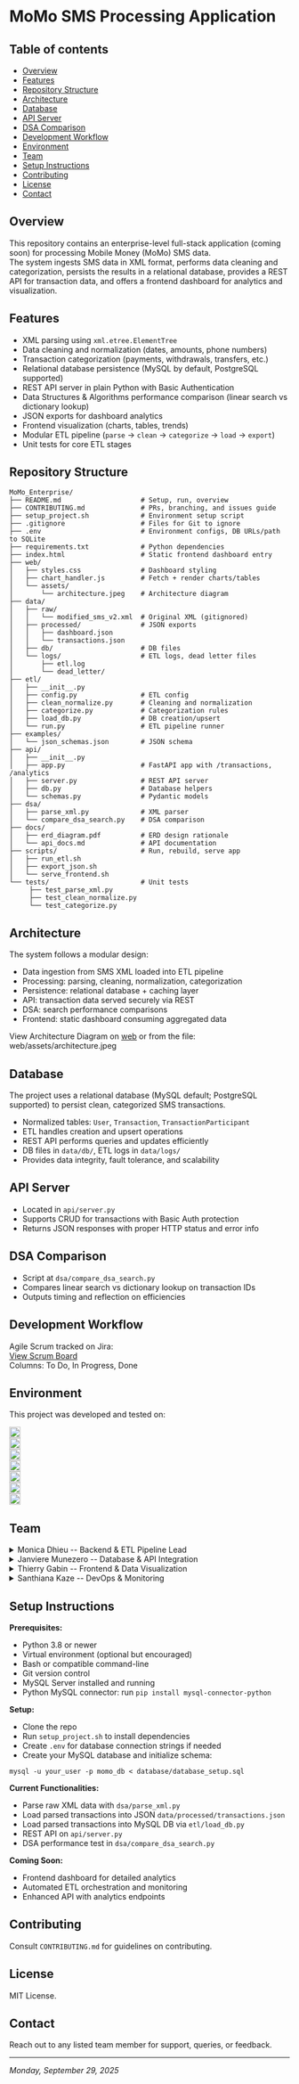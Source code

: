 # MoMo SMS Processing Application

## Table of contents

* [Overview](#overview)
* [Features](#features)
* [Repository Structure](#repository-structure)
* [Architecture](#architecture)
* [Database](#database)
* [API Server](#api-server)
* [DSA Comparison](#data-structures-&-algorithms-(dsa)-comparison)
* [Development Workflow](#development-workflow)
* [Environment](#environment)
* [Team](#team)
* [Setup Instructions](#setup-instructions)
* [Contributing](#contributing)
* [License](#license)
* [Contact](#contact)

## Overview

This repository contains an enterprise-level full-stack application (coming soon) for processing Mobile Money (MoMo) SMS data.  
The system ingests SMS data in XML format, performs data cleaning and categorization, persists the results in a relational database, provides a REST API for transaction data, and offers a frontend dashboard for analytics and visualization.

## Features

* XML parsing using `xml.etree.ElementTree`  
* Data cleaning and normalization (dates, amounts, phone numbers)  
* Transaction categorization (payments, withdrawals, transfers, etc.)  
* Relational database persistence (MySQL by default, PostgreSQL supported)  
* REST API server in plain Python with Basic Authentication  
* Data Structures & Algorithms performance comparison (linear search vs dictionary lookup)  
* JSON exports for dashboard analytics  
* Frontend visualization (charts, tables, trends)  
* Modular ETL pipeline (`parse` → `clean` → `categorize` → `load` → `export`)  
* Unit tests for core ETL stages

## Repository Structure

```
MoMo_Enterprise/
├── README.md                    # Setup, run, overview 
├── CONTRIBUTING.md              # PRs, branching, and issues guide     
├── setup_project.sh             # Environment setup script
├── .gitignore                   # Files for Git to ignore    
├── .env                         # Environment configs, DB URLs/path to SQLite
├── requirements.txt             # Python dependencies
├── index.html                   # Static frontend dashboard entry
├── web/
│   ├── styles.css               # Dashboard styling   
│   ├── chart_handler.js         # Fetch + render charts/tables   
│   └── assets/
│       └── architecture.jpeg    # Architecture diagram
├── data/
│   ├── raw/                     
│   │   └── modified_sms_v2.xml  # Original XML (gitignored)
│   ├── processed/               # JSON exports
│   │   ├── dashboard.json
│   │   └── transactions.json        
│   ├── db/                      # DB files
│   └── logs/                    # ETL logs, dead letter files
│       ├── etl.log                
│       └── dead_letter/ 
├── etl/
│   ├── __init__.py
│   ├── config.py                # ETL config
│   ├── clean_normalize.py       # Cleaning and normalization
│   ├── categorize.py            # Categorization rules
│   ├── load_db.py               # DB creation/upsert
│   └── run.py                   # ETL pipeline runner
├── examples/
│   └── json_schemas.json        # JSON schema
├── api/                         
│   ├── __init__.py
│   ├── app.py                   # FastAPI app with /transactions, /analytics
│   ├── server.py                # REST API server
│   ├── db.py                    # Database helpers
│   └── schemas.py               # Pydantic models
├── dsa/
│   ├── parse_xml.py             # XML parser
│   └── compare_dsa_search.py    # DSA comparison
├── docs/
│   ├── erd_diagram.pdf          # ERD design rationale
│   └── api_docs.md              # API documentation
├── scripts/                     # Run, rebuild, serve app
│   ├── run_etl.sh                
│   ├── export_json.sh            
│   └── serve_frontend.sh         
└── tests/                       # Unit tests
     ├── test_parse_xml.py
     ├── test_clean_normalize.py
     └── test_categorize.py
```

## Architecture

The system follows a modular design:  
* Data ingestion from SMS XML loaded into ETL pipeline  
* Processing: parsing, cleaning, normalization, categorization  
* Persistence: relational database + caching layer  
* API: transaction data served securely via REST  
* DSA: search performance comparisons  
* Frontend: static dashboard consuming aggregated data  

View Architecture Diagram on [web](https://viewer.diagrams.net/?tags=%7B%7D&lightbox=1&highlight=0000ff&edit=_blank&layers=1&nav=1&title=MoMo%20SMS%20Enterprise%20Architecture.drawio) or from the file: web/assets/architecture.jpeg 

## Database

The project uses a relational database (MySQL default; PostgreSQL supported) to persist clean, categorized SMS transactions.  
* Normalized tables: `User`, `Transaction`, `TransactionParticipant`  
* ETL handles creation and upsert operations  
* REST API performs queries and updates efficiently  
* DB files in `data/db/`, ETL logs in `data/logs/`  
* Provides data integrity, fault tolerance, and scalability  

## API Server

* Located in `api/server.py`  
* Supports CRUD for transactions with Basic Auth protection  
* Returns JSON responses with proper HTTP status and error info

## DSA Comparison

* Script at `dsa/compare_dsa_search.py`  
* Compares linear search vs dictionary lookup on transaction IDs  
* Outputs timing and reflection on efficiencies

## Development Workflow

Agile Scrum tracked on Jira:  
[View Scrum Board](https://alustudent-team1.atlassian.net/jira/software/projects/MSPE/boards/34?atlOrigin=eyJpIjoiYjg2ZjViOGNhM2FhNDUzNmFhZDg1MzA5OTdlOGU3ZmMiLCJwIjoiaiJ9)  
Columns: To Do, In Progress, Done

## Environment

This project was developed and tested on:  

<a href="https://ubuntu.com/" target="_blank"><img height="20" src="https://img.shields.io/static/v1?label=&message=Ubuntu%2020.04%20LTS&color=E95420&logo=Ubuntu&logoColor=E95420&labelColor=2F333A" alt="Ubuntu 20.04 LTS"></a>  
<a href="https://www.gnu.org/software/bash/" target="_blank"><img height="20" src="https://img.shields.io/static/v1?label=&message=GNU%20Bash&color=4EAA25&logo=GNU%20Bash&logoColor=4EAA25&labelColor=2F333A" alt="GNU Bash"></a>  
<a href="https://www.python.org" target="_blank"><img height="20" src="https://img.shields.io/static/v1?label=&message=Python%203.8%2B&color=FFD43B&logo=Python&logoColor=3776AB&labelColor=2F333A" alt="Python 3.8+"></a>  
<a href="https://www.vim.org/" target="_blank"><img height="20" src="https://img.shields.io/static/v1?label=&message=Vim&color=019733&logo=Vim&logoColor=019733&labelColor=2F333A" alt="Vim"></a>  
<a href="https://code.visualstudio.com/" target="_blank"><img height="20" src="https://img.shields.io/static/v1?label=&message=Visual%20Studio%20Code&color=5C2D91&logo=Visual%20Studio%20Code&logoColor=5C2D91&labelColor=2F333A" alt="Visual Studio Code"></a>  
<a href="https://git-scm.com/" target="_blank"><img height="20" src="https://img.shields.io/static/v1?label=&message=Git&color=F05032&logo=Git&logoColor=F05032&labelColor=2F333A" alt="Git"></a>  
<a href="https://github.com" target="_blank"><img height="20" src="https://img.shields.io/static/v1?label=&message=GitHub&color=181717&logo=GitHub&logoColor=f2f2f2&labelColor=2F333A" alt="GitHub"></a>

## Team

<details>
<summary>Monica Dhieu -- Backend & ETL Pipeline Lead</summary>
<ul>
<li><a href="https://github.com/m-dhieu">Github</a></li>
<li><a href="https://www.linkedin.com/in/monica-dhieu">LinkedIn</a></li>
<li><a href="mailto:m.dhieu@alustudent.com">e-mail</a></li>
</ul>
</details>

<details>
<summary>Janviere Munezero -- Database & API Integration</summary>
<ul>
<li><a href="https://github.com/Janviere-dev">Github</a></li>
<li><a href="https://www.linkedin.com/in/munezero-janviere-a5375b300">LinkedIn</a></li>
<li><a href="mailto:janviere.munezero@example.com">e-mail</a></li>
</ul>
</details>

<details>
<summary>Thierry Gabin -- Frontend & Data Visualization</summary>
<ul>
<li><a href="https://github.com/tgabin1">Github</a></li>
<li><a href="https://www.linkedin.com/in/#">LinkedIn</a></li>    
<li><a href="mailto:thierry.gabin@example.com">e-mail</a></li>
</ul>
</details>

<details>
<summary>Santhiana Kaze -- DevOps & Monitoring</summary>
<ul>
<li><a href="https://github.com/ksanthiana">Github</a></li>
<li><a href="https://www.linkedin.com/in/#">LinkedIn</a></li>    
<li><a href="mailto:santhiana.kaze@example.com">e-mail</a></li>
</ul>
</details>

## Setup Instructions

**Prerequisites:**  
* Python 3.8 or newer  
* Virtual environment (optional but encouraged)  
* Bash or compatible command-line  
* Git version control  
* MySQL Server installed and running  
* Python MySQL connector: run `pip install mysql-connector-python`

**Setup:**  
* Clone the repo  
* Run `setup_project.sh` to install dependencies  
* Create `.env` for database connection strings if needed  
* Create your MySQL database and initialize schema:

```
mysql -u your_user -p momo_db < database/database_setup.sql
```

**Current Functionalities:**  
* Parse raw XML data with `dsa/parse_xml.py`  
* Load parsed transactions into JSON `data/processed/transactions.json`  
* Load parsed transactions into MySQL DB via `etl/load_db.py`  
* REST API on `api/server.py`  
* DSA performance test in `dsa/compare_dsa_search.py`

**Coming Soon:**  
* Frontend dashboard for detailed analytics  
* Automated ETL orchestration and monitoring  
* Enhanced API with analytics endpoints  

## Contributing

Consult `CONTRIBUTING.md` for guidelines on contributing.

## License

MIT License.

## Contact

Reach out to any listed team member for support, queries, or feedback.

---

*Monday, September 29, 2025*
